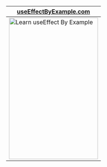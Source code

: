 <div align="center">
  <table border="0" cellspacing="0" cellpadding="0">
    <thead>
      <tr>
        <th>
          <strong><a href="http://useeffectbyexample.com/">useEffectByExample.com</a></strong>
        </th>
      </tr>
    </thead>
    <tbody>
      <tr>
        <td>
          <a href="http://useeffectbyexample.com/">
            <img
              height="386px"
              width="243px"
              alt="Learn useEffect By Example"
              src="https://useeffectbyexample.com/img/useeffect-by-example-cover.png"
            />
          </a>
        </td>        
      </tr>
    </tbody>
  </table>
</div>
